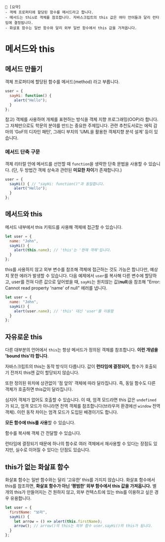 ```
📍 [요약]
- 객체 프로퍼티에 할당된 함수를 메서드라고 합니다.
- 메서드는 this로 객체를 참조합니다. 자바스크립트의 this 값은 여타 언어들과 달리 런타임에 결정됩니다.
- 화살표 함수는 일반 함수와 달리 외부 일반 함수에서 this 값을 가져옵니다.
```

# 메서드와 this

## 메서드 만들기
객체 프로퍼티에 할당된 함수를 메서드(method) 라고 부릅니다.

```javascript
user = {
  sayHi: function() {
    alert("Hello");
  }
};
```

참고) 객체를 사용하여 개체를 표현하는 방식을 객체 지향 프로그래밍(OOP)라 합니다.
그 자체만으로도 학문의 분야를 만드는 중요한 주제입니다. 
관련 추천도서로는 에릭 감마의 ‘GoF의 디자인 패턴’, 그래디 부치의 ‘UML을 활용한 객체지향 분석 설계’ 등이 있습니다.

### 메서드 단축 구문
객체 리터럴 안에 메서드를 선언할 때 `function`을 생략한 단축 문법을 사용할 수 있습니다.
(단, 두 방법간 객체 상속과 관련된 **미묘한 차이**가 존재합니다.)

```javascript
user = {
  sayHi() { // "sayHi: function()"과 동일합니다.
    alert("Hello");
  }
};
```

## 메서드와 this
메서드 내부에서 this 키워드를 사용해 객체에 접근할 수 있습니다.

```javascript
let user = {
  name: "John",
  sayHi() {
    alert(this.name); // 'this'는 '현재 객체'입니다.
  }
};
```

this를 사용하지 않고 외부 변수를 참조해 객체에 접근하는 것도 가능은 합니다만, 예상치 못한 에러가 발생할 수 있습니다. 
다음 예제에서 `user`를 복사해 다른 변수에 할당하고, user를 전혀 다른 값으로 덮어썼을 때, `sayHi`는 원치않는 값(**null**)을 참조해
"Error: Cannot read property 'name' of null" 에러를 냅니다.

```javascript
let user = {
  name: "John",
  sayHi() {
    alert(user.name); // 'this' 대신 'user'를 이용함
  }
};
```

## 자유로운 this
다른 대부분의 언어에서 `this`는 항상 메서드가 정의된 객체를 참조합니다. **이런 개념을 'bound this'라 합니다**.

자바스크립트의 this는 동작 방식이 다릅니다. 
값이 **런타임에 결정되어,** 함수가 호출되기 전까지 this엔 값이 할당되지 않습니다.

또한 정의된 위치에 상관없이 '점 앞의' 객체에 따라 달라집니다. 즉, 동일 함수도 다른 객체가 호출하면 this값이 달라집니다.

심지어 객체가 없어도 호출할 수 있습니다. 
이 때, 엄격 모드라면 this 값은 `undefined`가 되고, 엄격 모드가 아니라면 전역 객체를 참조합니다(브라우저 환경에선 `window` 전역 객체).
이런 동작 차이는 엄격 모드가 도입된 배경이기도 합니다.

**모든 함수에 this를 사용**할 수 있습니다.

함수를 복사해 객체 간 전달할 수 있습니다.

런타임에 결정되기 때문에 하나의 함수로 여러 객체에서 재사용할 수 있다는 장점도 있지만,
실수로 이어질 수 있다는 단점도 있습니다.

## this가 없는 화살표 함수
화살표 함수는 일반 함수와는 달리 ‘고유한’ this를 가지지 않습니다.
화살표 함수에서 this를 참조하면, **화살표 함수가 아닌 ‘평범한’ 외부 함수에서 this 값을 가져옵니다.**
별개의 this가 만들어지는 건 원하지 않고, 외부 컨텍스트에 있는 this를 이용하고 싶은 경우 유용합니다.

```javascript
let user = {
  firstName: "보라",
  sayHi() {
    let arrow = () => alert(this.firstName);
    arrow(); // arrow()의 this는 외부 함수 user.sayHi()의 this가 됩니다.
  }
};
```
